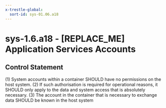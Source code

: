 ```yaml
---
x-trestle-global:
  sort-id: sys-01.06.a18
---
```


# sys-1.6.a18 - \[REPLACE_ME\] Application Services Accounts

## Control Statement

(1) System accounts within a container SHOULD have no permissions on the host system. (2) If such authorisation is required for operational reasons, it SHOULD only apply to the data and system access that is absolutely necessary. (3) The account in the container that is necessary to exchange data SHOULD be known in the host system
